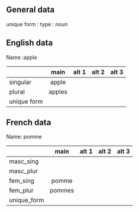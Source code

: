 ## General data

unique form :
type : noun

## English data

Name :apple

|             |  main  | alt 1 | alt 2 | alt 3 |
| :---------- | :----: | :---: | :---: | ----- |
| singular    | apple  |       |       |       |
| plural      | apples |       |       |       |
| unique form |        |       |       |       |

## French data

Name: pomme

|             |  main  | alt 1 | alt 2 | alt 3 |
| :---------- | :----: | :---: | :---: | :---: |
| masc_sing   |        |       |       |       |
| masc_plur   |        |       |       |       |
| fem_sing    | pomme  |       |       |       |
| fem_plur    | pommes |       |       |       |
| unique_form |        |       |       |       |


